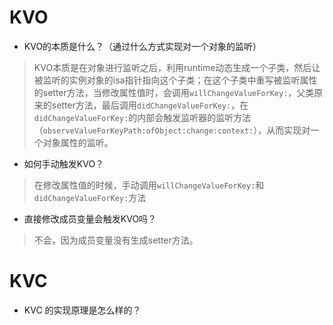 
# KVO
- KVO的本质是什么？（通过什么方式实现对一个对象的监听）
> KVO本质是在对象进行监听之后，利用runtime动态生成一个子类，然后让被监听的实例对象的isa指针指向这个子类；在这个子类中重写被监听属性的setter方法，当修改属性值时，会调用`willChangeValueForKey:`，父类原来的setter方法，最后调用`didChangeValueForKey:`，在`didChangeValueForKey:`的内部会触发监听器的监听方法（`observeValueForKeyPath:ofObject:change:context:`），从而实现对一个对象属性的监听。

- 如何手动触发KVO？
> 在修改属性值的时候，手动调用`willChangeValueForKey:`和`didChangeValueForKey:`方法

- 直接修改成员变量会触发KVO吗？
> 不会，因为成员变量没有生成setter方法。

# KVC
- KVC 的实现原理是怎么样的？
